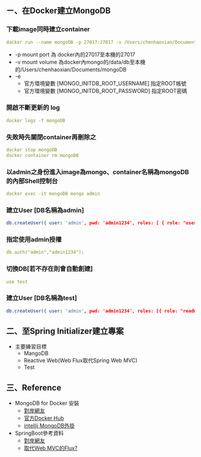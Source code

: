## ㄧ、在Docker建立MongoDB

### 下載image同時建立container

```yaml
docker run --name mongoDB -p 27017:27017 -v /Users/chenhaoxian/Documents/mongoDB:/data/db -d -e MONGO_INITDB_ROOT_USERNAME=admin -e MONGO_INITDB_ROOT_PASSWORD=admin1234 mongo
```

- -p mount port 為 docker內的27017至本機的27017
- -v mount volume 為docker內mongo的/data/db至本機的/Users/chenhaoxian/Documents/mongoDB
- -e 
  - 官方環境變數 [MONGO_INITDB_ROOT_USERNAME] 指定ROOT帳號
  - 官方環境變數 [MONGO_INITDB_ROOT_PASSWORD] 指定ROOT密碼


### 開啟不斷更新的 log 
```yaml
docker logs -f mongoDB
```

### 失敗時先關閉container再刪除之
```yaml
docker stop mongoDB
docker container rm mongoDB
```

### 以admin之身份進入image為mongo、container名稱為mongoDB的內部Shell控制台
```yaml
docker exec -it mongoDB mongo admin
```

### 建立User [DB名稱為admin]
```yaml
db.createUser({ user: 'admin', pwd: 'admin1234', roles: [ { role: "userAdminAnyDatabase", db: "admin" } ] } );
```

### 指定使用admin授權
```yaml
db.auth("admin","admin1234");
```
### 切換DB[若不存在則會自動創建]
```yaml
use test
```
### 建立User [DB名稱為test]
```yaml
db.createUser({ user: 'admin', pwd: 'admin1234', roles: [{ role: "readWrite", db: "test"}]});
```





## 二、至Spring Initializer建立專案
- 主要練習目標
  - MangoDB
  - Reactive Web(Web Flux取代Spring Web MVC)
  - Test







## 三、Reference
  - MongoDB for Docker 安裝
    - [對岸網友](https://www.jianshu.com/p/2181b2e27021)
    - [官方Docker Hub](https://hub.docker.com/_/mongo/)
    - [intellij MongoDB外掛](https://plugins.jetbrains.com/plugin/7141-mongo-plugin)
  - SpringBoot參考資料
    - [對岸網友](https://www.jianshu.com/p/06376b97b11e)
    - [取代Web MVC的Flux?](https://www.ithome.com.tw/voice/122082)
